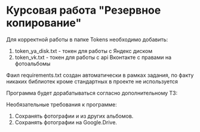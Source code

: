 # Курсовая работа "Резервное копирование"

Для корректной работы в папке Tokens необходимо добавить:
1. token_ya_disk.txt - токен для работы с Яндекс диском
2. token_vk.txt - токен для работы с api Вконтакте с правами на фотоальбомы

Фаил requirements.txt создан автоматически в рамках задания, по факту никаких библиотек кроме стандартных в проекте не используется

Программа будет дорабатываться согласно дополнительному ТЗ:

Необязательные требования к программе:
1. Сохранять фотографии и из других альбомов.
2. Сохранять фотографии на Google.Drive.